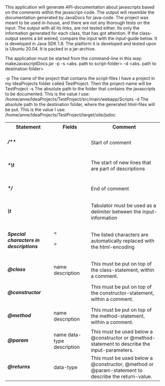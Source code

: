 This application will generate API-documentation about javascripts based on the comments within the javascript-code.
The output will resemble the documentation generated by JavaDocs for java-code.
The project was meant to be used in-house, and there are not any thorough tests on the input.
The output with all its links, are not tested either. Its only the information generated for each class, that has got attention.
If the class-output seems a bit weired, compare the input with the input-guide below. 
It is developed in Java SDK 1.8. The platform it is developed and tested upon is Ubuntu 20.04. It is packed in a jar-archive.
 
The application must be started from the command-line in this way:
makeJavascriptDocs.jar -p <project-name> -s <abs. path to script-folder> -d <abs. path to destination folder>

-p  The name of the project that contains the script-files 
    I have a project in my IdeaProjects folder called TestProject. Then the project-name will be TestProject
-s  The absolute path to the folder that contains the javascripts to be documented.
    This is the value I use: /home/anne/IdeaProjects/TestProject/src/main/webapp/Scripts
-d  The absolute path to the destination folder, where the generated html-files will be put.
    This is the value I use: /home/anne/IdeaProjects/TestProject/target/site/jsdoc

<table>
<tr>
<th>
Statement
</th>
<th>
Fields
</th>
<th>
Comment
</th>
</tr>
<tr>
<td>
<h5>/**</h5>
</td>
<td>
</td>
<td>
Start of comment
</td>
</tr>
<tr>
<td>
<h5>*\t</h5>
</td>
<td>
</td>
<td>
The start of new lines that are part of descriptions
</td>
</tr>
<tr>
<td>
<h5>*/</h5>
</td>
<td>
</td>
<td>
End of comment
</td>
</tr>
<tr>
<td>
<h5>\t</h5>
</td>
<td>
</td>
<td>
Tabulator must be used as a delimiter between the input-information
</td>
</tr>
<tr>
<td>
<h5>Special characters in descriptions</h5>
</td>
<td>
&#60;

&#62;
</td>
<td>
The listed characters are automatically replaced with the html-encoding
</td>
</tr>
<tr>
<td>
<h5>@class</h5>
</td>
<td>
name
description
</td>
<td>
This must be put on top of the class-statement, within a comment.
</td>
</tr>
<tr>
<td>
<h5>@constructor</h5>
</td>
<td>
</td>
<td>
This must be put on top of the constructor-statement, within a comment.
</td>
</tr>
<tr>
<td>
<h5>@method</h5>
</td>
<td>
name
description
</td>
<td>
This must be put on top of the method-statement, within a comment.
</td>
</tr>
<tr>
<td>
<h5>@param</h5>
</td>
<td>
name
data-type
description
</td>
<td>
This must be used below a @constructor or @method-statement to describe the input-parameters.
</td>
</tr>
<tr>
<td>
<h5>@returns</h5>
</td>
<td>
data-type
</td>
<td>
This must be used below a @constructor, @method or @param-statement to describe the return-value.
</td>
</tr>
</table>